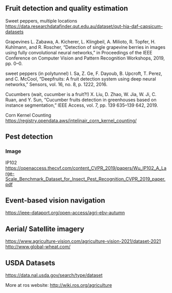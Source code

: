 ## Fruit detection and quality estimation
Sweet peppers, multiple locations
https://data.researchdatafinder.qut.edu.au/dataset/qut-hia-daf-capsicum-datasets

Grapevines
L. Zabawa, A. Kicherer, L. Klingbeil, A. Milioto, R. Topfer,
H. Kuhlmann, and R. Roscher, “Detection of single grapevine berries
in images using fully convolutional neural networks,” in Proceedings
of the IEEE Conference on Computer Vision and Pattern Recognition
Workshops, 2019, pp. 0–0.

sweet peppers (in polytunnel)
I. Sa, Z. Ge, F. Dayoub, B. Upcroft, T. Perez, and C. McCool,
“Deepfruits: A fruit detection system using deep neural networks,”
Sensors, vol. 16, no. 8, p. 1222, 2016.

Cucumbers (wait, cucumber is a fruit?!)
X. Liu, D. Zhao, W. Jia, W. Ji, C. Ruan, and Y. Sun, “Cucumber fruits
detection in greenhouses based on instance segmentation,” IEEE Access,
vol. 7, pp. 139 635–139 642, 2019.

Corn Kernel Counting 
https://registry.opendata.aws/intelinair_corn_kernel_counting/

## Pest detection
### Image
IP102 https://openaccess.thecvf.com/content_CVPR_2019/papers/Wu_IP102_A_Large-Scale_Benchmark_Dataset_for_Insect_Pest_Recognition_CVPR_2019_paper.pdf

## Event-based vision navigation
https://ieee-dataport.org/open-access/agri-ebv-autumn


## Aerial/ Satellite imagery

https://www.agriculture-vision.com/agriculture-vision-2021/dataset-2021
http://www.global-wheat.com/

## USDA Datasets
https://data.nal.usda.gov/search/type/dataset

More at ros website: http://wiki.ros.org/agriculture
